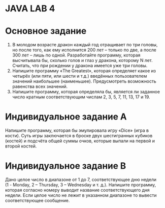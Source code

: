 # JAVA LAB 4

# Основное задание
  1) В молодом возрасте дракон каждый год отращивает по три головы, но после
того, как ему исполнится 200 лет – только по две, а после 300 лет – лишь по
одной. Разработайте программу, которая высчитывала бы, сколько голов и
глаз у дракона, которому N лет. Считать, что при рождении у дракона имеется
уже три головы.
  2) Напишите программу «The Greatest», которая определяет какое из четырёх
(или пяти, или шести и т.д.) введённых пользователем значений наибольшее
(наименьшее). Предусмотреть возможность равенства всех значений.
  3) Напишите программу, которая определяла бы, является ли заданное число
кратным соответствующим числам 2, 3, 5, 7, 11, 13, 17 и 19.

# Индивидуальное задание A
  Напишите программу, которая бы эмулировала игру «Dice» (игра в кости). Суть
игры заключается в броске двух шестигранных кубиков (костей) и подсчёта
общей суммы очков, которые выпали на первой и второй костей.

# Индивидуальное задание В
  Дано целое число в диапазоне от 1 до 7, соответствующее дню недели (1 -
Monday, 2 – Thursday, 3 – Wednesday и т. д.). Напишите программу, которая
согласно номеру выводит название соответствующего дня недели. Если целое
число не лежит в указанном диапазоне то вывести соответствующее сообщение.
